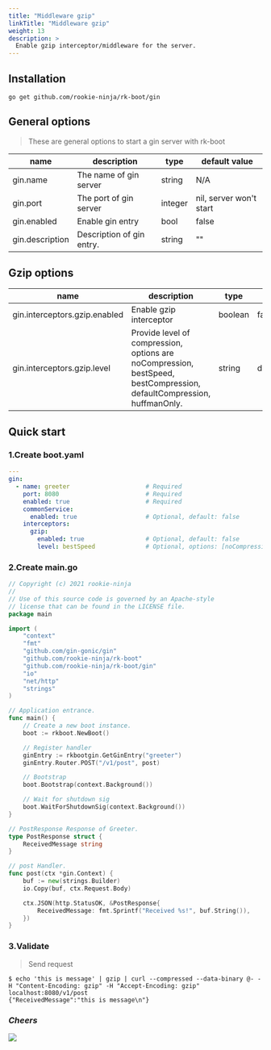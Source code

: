```yaml
---
title: "Middleware gzip"
linkTitle: "Middleware gzip"
weight: 13
description: >
  Enable gzip interceptor/middleware for the server.
---
```


## Installation
```shell script
go get github.com/rookie-ninja/rk-boot/gin
```

## General options
> These are general options to start a gin server with rk-boot

| name | description | type | default value |
| ------ | ------ | ------ | ------ |
| gin.name | The name of gin server | string | N/A |
| gin.port | The port of gin server | integer | nil, server won't start |
| gin.enabled | Enable gin entry | bool | false |
| gin.description | Description of gin entry. | string | "" |

## Gzip options
| name | description | type | default value |
| ------ | ------ | ------ | ------ |
| gin.interceptors.gzip.enabled | Enable gzip interceptor | boolean | false |
| gin.interceptors.gzip.level | Provide level of compression, options are noCompression, bestSpeed, bestCompression, defaultCompression, huffmanOnly. | string | defaultCompression |

## Quick start
### 1.Create boot.yaml
```yaml
---
gin:
  - name: greeter                     # Required
    port: 8080                        # Required
    enabled: true                     # Required
    commonService:
      enabled: true                   # Optional, default: false
    interceptors:
      gzip:
        enabled: true                 # Optional, default: false
        level: bestSpeed              # Optional, options: [noCompression, bestSpeed， bestCompression, defaultCompression, huffmanOnly]
```

### 2.Create main.go
```go
// Copyright (c) 2021 rookie-ninja
//
// Use of this source code is governed by an Apache-style
// license that can be found in the LICENSE file.
package main

import (
	"context"
	"fmt"
	"github.com/gin-gonic/gin"
	"github.com/rookie-ninja/rk-boot"
    "github.com/rookie-ninja/rk-boot/gin"
	"io"
	"net/http"
	"strings"
)

// Application entrance.
func main() {
	// Create a new boot instance.
	boot := rkboot.NewBoot()

	// Register handler
    ginEntry := rkbootgin.GetGinEntry("greeter")
	ginEntry.Router.POST("/v1/post", post)

	// Bootstrap
	boot.Bootstrap(context.Background())

	// Wait for shutdown sig
	boot.WaitForShutdownSig(context.Background())
}

// PostResponse Response of Greeter.
type PostResponse struct {
	ReceivedMessage string
}

// post Handler.
func post(ctx *gin.Context) {
	buf := new(strings.Builder)
	io.Copy(buf, ctx.Request.Body)

	ctx.JSON(http.StatusOK, &PostResponse{
		ReceivedMessage: fmt.Sprintf("Received %s!", buf.String()),
	})
}
```

### 3.Validate
> Send request

```shell script
$ echo 'this is message' | gzip | curl --compressed --data-binary @- -H "Content-Encoding: gzip" -H "Accept-Encoding: gzip" localhost:8080/v1/post
{"ReceivedMessage":"this is message\n"}
```

### _**Cheers**_
![](/bootstrapper/user-guide/cheers.png)


